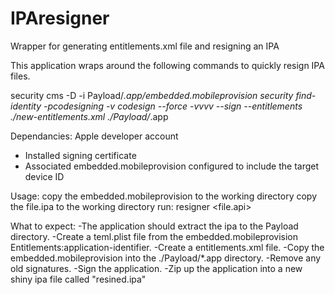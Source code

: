 # IPAresigner
Wrapper for generating entitlements.xml file and resigning an IPA 

This application wraps around the following commands to quickly resign IPA files.

security cms -D -i Payload/*.app/embedded.mobileprovision
security find-identity -pcodesigning -v
codesign --force -vvvv --sign <unique certificate ID> --entitlements ./new-entitlements.xml ./Payload/*.app

Dependancies:
Apple developer account
  - Installed signing certificate
  - Associated embedded.mobileprovision configured to include the target device ID

Usage: 
copy the embedded.mobileprovision to the working directory
copy the file.ipa to the working directory
run: resigner <file.api> 

What to expect:
-The application should extract the ipa to the Payload directory.
-Create a teml.plist file from the embedded.mobileprovision Entitlements:application-identifier.
-Create a entitlements.xml file.
-Copy the embedded.mobileprovision into the ./Payload/*.app directory.
-Remove any old signatures. 
-Sign the application.
-Zip up the application into a new shiny ipa file called "resined.ipa"

